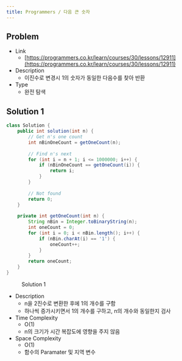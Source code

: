 ```yaml
---
title: Programmers / 다음 큰 숫자
---
```


## Problem

* Link
  * [https://programmers.co.kr/learn/courses/30/lessons/12911](https://programmers.co.kr/learn/courses/30/lessons/12911)
* Description
  * 이진수로 변경시 1의 숫자가 동일한 다음수를 찾아 반환
* Type
  * 완전 탐색

## Solution 1

```java {linenos=table}
class Solution {
    public int solution(int n) {
        // Get n's one count
        int nBinOneCount = getOneCount(n);
        
        // Find n's next
        for (int i = n + 1; i <= 1000000; i++) {
            if (nBinOneCount == getOneCount(i)) {
                return i;
            }
        }
        
        // Not found
        return 0;
    }
    
    private int getOneCount(int n) {
        String nBin = Integer.toBinaryString(n);
        int oneCount = 0;
        for (int i = 0; i < nBin.length(); i++) {
            if (nBin.charAt(i) == '1') {
                oneCount++;
            }
        }
        return oneCount;
    }
}
```
<figure>
<figcaption class="caption">Solution 1</figcaption>
</figure>

* Description
  * n을 2진수로 변환한 후에 1의 개수를 구함
  * 하나씩 증가시키면서 1의 개수를 구하고, n의 개수와 동일한지 검사
* Time Complexity
  * O(1)
  * n의 크기가 시간 복잡도에 영향을 주지 않음
* Space Complexity
  * O(1)
  * 함수의 Paramater 및 지역 변수
